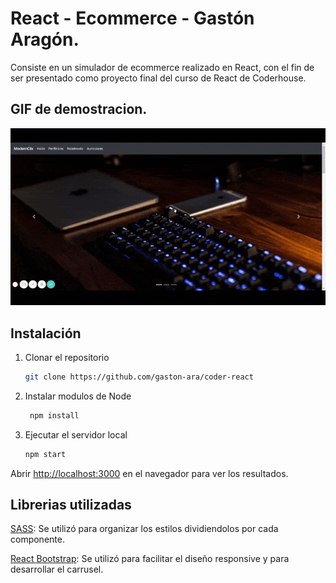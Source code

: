# React - Ecommerce - Gastón Aragón.

Consiste en un simulador de ecommerce realizado en React, con el fin de ser presentado como proyecto final del curso de React de Coderhouse.

## GIF de demostracion.

![gif](./src/assets/ReactApp.gif)

## Instalación
1. Clonar el repositorio
   ```bash
   git clone https://github.com/gaston-ara/coder-react
   ```
2. Instalar modulos de Node
   ```bash
    npm install
   ```
3. Ejecutar el servidor local   
    ```bash
    npm start
    ```
    
Abrir [http://localhost:3000](http://localhost:3000) en el navegador para ver los resultados.

## Librerias utilizadas

[SASS](https://sass-lang.com/): Se utilizó para organizar los estilos dividiendolos por cada componente.

[React Bootstrap](https://react-bootstrap.github.io/): Se utilizó para facilitar el diseño responsive y para desarrollar el carrusel.
